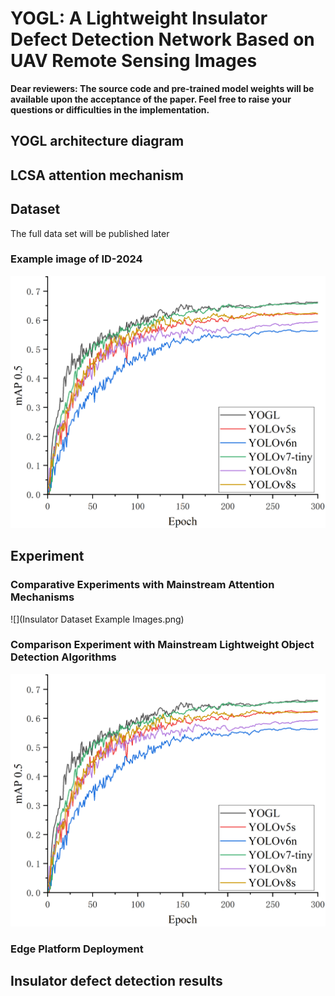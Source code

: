 # YOGL: A Lightweight Insulator Defect Detection Network Based on UAV Remote Sensing Images

**Dear reviewers: The source code and pre-trained model weights will be available upon the acceptance of the paper.   Feel free to raise your questions or difficulties in the implementation.**

## YOGL architecture diagram

## LCSA attention mechanism

## Dataset
The full data set will be published later
### Example image of ID-2024
![](Lightweight_Detection_Models.png)


## Experiment

### Comparative Experiments with Mainstream Attention Mechanisms
![](Insulator Dataset Example Images.png)


### Comparison Experiment with Mainstream Lightweight Object Detection Algorithms
![](Lightweight_Detection_Models.png)

### Edge Platform Deployment

## Insulator defect detection results



